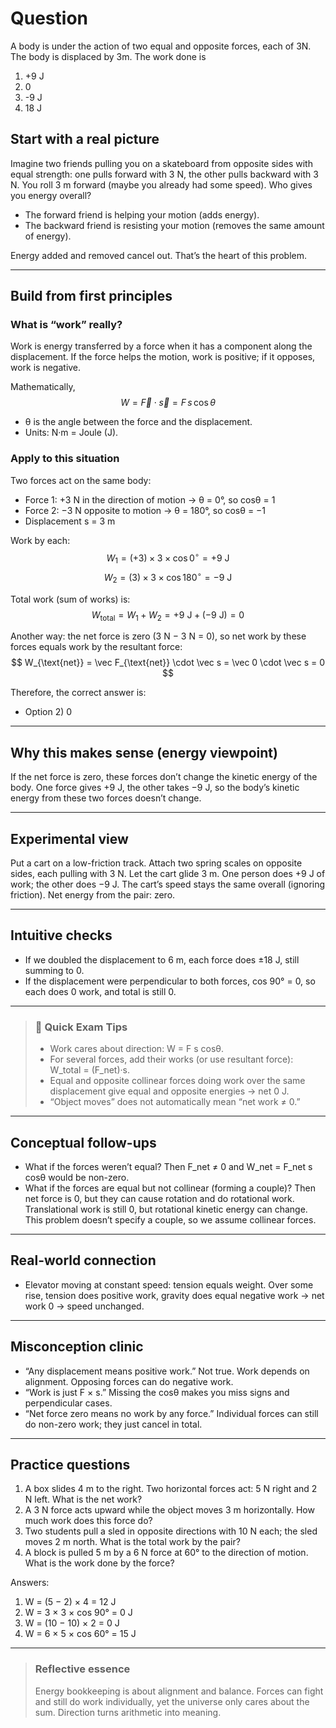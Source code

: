 # Question
A body is under the action of two equal and opposite forces, each of 3N. The body is displaced by 3m. The work done is  
1) +9 J  
2) 0  
3) -9 J  
4) 18 J

## Start with a real picture

Imagine two friends pulling you on a skateboard from opposite sides with equal strength: one pulls forward with 3 N, the other pulls backward with 3 N. You roll 3 m forward (maybe you already had some speed). Who gives you energy overall?

- The forward friend is helping your motion (adds energy).
- The backward friend is resisting your motion (removes the same amount of energy).

Energy added and removed cancel out. That’s the heart of this problem.

---

## Build from first principles

### What is “work” really?
Work is energy transferred by a force when it has a component along the displacement. If the force helps the motion, work is positive; if it opposes, work is negative.

Mathematically,
$$
W = \vec F \cdot \vec s = F\,s\,\cos\theta
$$
- θ is the angle between the force and the displacement.
- Units: N·m = Joule (J).

### Apply to this situation
Two forces act on the same body:
- Force 1: +3 N in the direction of motion → θ = 0°, so cosθ = 1
- Force 2: −3 N opposite to motion → θ = 180°, so cosθ = −1
- Displacement s = 3 m

Work by each:
$$
W_1 = (+3)\times 3 \times \cos 0^\circ = +9\ \text{J}
$$
$$
W_2 = (3)\times 3 \times \cos 180^\circ = -9\ \text{J}
$$

Total work (sum of works) is:
$$
W_{\text{total}} = W_1 + W_2 = +9\ \text{J} + (-9\ \text{J}) = 0
$$

Another way: the net force is zero (3 N − 3 N = 0), so net work by these forces equals work by the resultant force:
$$
W_{\text{net}} = \vec F_{\text{net}} \cdot \vec s = \vec 0 \cdot \vec s = 0
$$

Therefore, the correct answer is:
- Option 2) 0

---

## Why this makes sense (energy viewpoint)
If the net force is zero, these forces don’t change the kinetic energy of the body. One force gives +9 J, the other takes −9 J, so the body’s kinetic energy from these two forces doesn’t change. 

---

## Experimental view
Put a cart on a low-friction track. Attach two spring scales on opposite sides, each pulling with 3 N. Let the cart glide 3 m. One person does +9 J of work; the other does −9 J. The cart’s speed stays the same overall (ignoring friction). Net energy from the pair: zero.

---

## Intuitive checks
- If we doubled the displacement to 6 m, each force does ±18 J, still summing to 0.
- If the displacement were perpendicular to both forces, cos 90° = 0, so each does 0 work, and total is still 0.

---

> ### 🧠 Quick Exam Tips
> - Work cares about direction: W = F s cosθ.
> - For several forces, add their works (or use resultant force): W_total = (F_net)·s.
> - Equal and opposite collinear forces doing work over the same displacement give equal and opposite energies → net 0 J.
> - “Object moves” does not automatically mean “net work ≠ 0.”

---

## Conceptual follow-ups
- What if the forces weren’t equal? Then F_net ≠ 0 and W_net = F_net s cosθ would be non-zero.
- What if the forces are equal but not collinear (forming a couple)? Then net force is 0, but they can cause rotation and do rotational work. Translational work is still 0, but rotational kinetic energy can change. This problem doesn’t specify a couple, so we assume collinear forces.

---

## Real-world connection
- Elevator moving at constant speed: tension equals weight. Over some rise, tension does positive work, gravity does equal negative work → net work 0 → speed unchanged.

---

## Misconception clinic
- “Any displacement means positive work.” Not true. Work depends on alignment. Opposing forces can do negative work.
- “Work is just F × s.” Missing the cosθ makes you miss signs and perpendicular cases.
- “Net force zero means no work by any force.” Individual forces can still do non-zero work; they just cancel in total.

---

## Practice questions
1) A box slides 4 m to the right. Two horizontal forces act: 5 N right and 2 N left. What is the net work?
2) A 3 N force acts upward while the object moves 3 m horizontally. How much work does this force do?
3) Two students pull a sled in opposite directions with 10 N each; the sled moves 2 m north. What is the total work by the pair?
4) A block is pulled 5 m by a 6 N force at 60° to the direction of motion. What is the work done by the force?

Answers:
1) W = (5 − 2) × 4 = 12 J
2) W = 3 × 3 × cos 90° = 0 J
3) W = (10 − 10) × 2 = 0 J
4) W = 6 × 5 × cos 60° = 15 J

---

> ### Reflective essence
> Energy bookkeeping is about alignment and balance. Forces can fight and still do work individually, yet the universe only cares about the sum. Direction turns arithmetic into meaning.